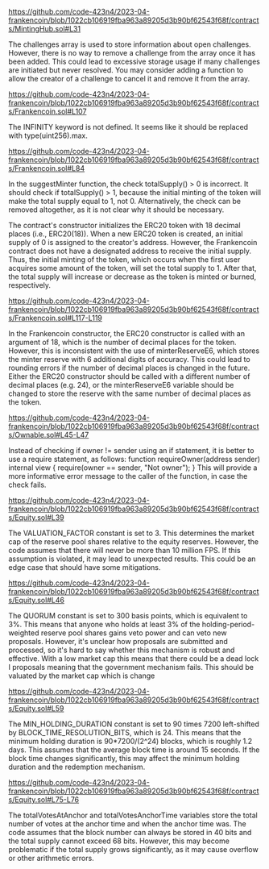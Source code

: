 https://github.com/code-423n4/2023-04-frankencoin/blob/1022cb106919fba963a89205d3b90bf62543f68f/contracts/MintingHub.sol#L31

The challenges array is used to store information about open challenges. However, there is no way to remove a challenge from the array once it has been added. This could lead to excessive storage usage if many challenges are initiated but never resolved. You may consider adding a function to allow the creator of a challenge to cancel it and remove it from the array.

https://github.com/code-423n4/2023-04-frankencoin/blob/1022cb106919fba963a89205d3b90bf62543f68f/contracts/Frankencoin.sol#L107

The INFINITY keyword is not defined. It seems like it should be replaced with type(uint256).max.

https://github.com/code-423n4/2023-04-frankencoin/blob/1022cb106919fba963a89205d3b90bf62543f68f/contracts/Frankencoin.sol#L84

In the suggestMinter function, the check totalSupply() > 0 is incorrect. It should check if totalSupply() > 1, because the initial minting of the token will make the total supply equal to 1, not 0. Alternatively, the check can be removed altogether, as it is not clear why it should be necessary.

The contract's constructor initializes the ERC20 token with 18 decimal places (i.e., ERC20(18)). When a new ERC20 token is created, an initial supply of 0 is assigned to the creator's address.
However, the Frankencoin contract does not have a designated address to receive the initial supply. Thus, the initial minting of the token, which occurs when the first user acquires some amount of the token, will set the total supply to 1.
After that, the total supply will increase or decrease as the token is minted or burned, respectively.


https://github.com/code-423n4/2023-04-frankencoin/blob/1022cb106919fba963a89205d3b90bf62543f68f/contracts/Frankencoin.sol#L117-L119

In the Frankencoin constructor, the ERC20 constructor is called with an argument of 18, which is the number of decimal places for the token. However, this is inconsistent with the use of minterReserveE6, which stores the minter reserve with 6 additional digits of accuracy. This could lead to rounding errors if the number of decimal places is changed in the future. Either the ERC20 constructor should be called with a different number of decimal places (e.g. 24), or the minterReserveE6 variable should be changed to store the reserve with the same number of decimal places as the token.

https://github.com/code-423n4/2023-04-frankencoin/blob/1022cb106919fba963a89205d3b90bf62543f68f/contracts/Ownable.sol#L45-L47

Instead of checking if owner != sender using an if statement, it is better to use a require statement, as follows:
function requireOwner(address sender) internal view {
    require(owner == sender, "Not owner");
}
This will provide a more informative error message to the caller of the function, in case the check fails.

https://github.com/code-423n4/2023-04-frankencoin/blob/1022cb106919fba963a89205d3b90bf62543f68f/contracts/Equity.sol#L39

The VALUATION_FACTOR constant is set to 3. This determines the market cap of the reserve pool shares relative to the equity reserves. However, the code assumes that there will never be more than 10 million FPS. If this assumption is violated, it may lead to unexpected results. This could be an edge case that should have some mitigations.

https://github.com/code-423n4/2023-04-frankencoin/blob/1022cb106919fba963a89205d3b90bf62543f68f/contracts/Equity.sol#L46

The QUORUM constant is set to 300 basis points, which is equivalent to 3%. This means that anyone who holds at least 3% of the holding-period-weighted reserve pool shares gains veto power and can veto new proposals. However, it's unclear how proposals are submitted and processed, so it's hard to say whether this mechanism is robust and effective. With a low market cap this means that there could be a dead lock I proposals meaning that the government mechanism fails. This should be valuated by the market cap which is change

https://github.com/code-423n4/2023-04-frankencoin/blob/1022cb106919fba963a89205d3b90bf62543f68f/contracts/Equity.sol#L59

The MIN_HOLDING_DURATION constant is set to 90 times 7200 left-shifted by BLOCK_TIME_RESOLUTION_BITS, which is 24. This means that the minimum holding duration is 90*7200/(2^24) blocks, which is roughly 1.2 days. This assumes that the average block time is around 15 seconds. If the block time changes significantly, this may affect the minimum holding duration and the redemption mechanism.

https://github.com/code-423n4/2023-04-frankencoin/blob/1022cb106919fba963a89205d3b90bf62543f68f/contracts/Equity.sol#L75-L76

The totalVotesAtAnchor and totalVotesAnchorTime variables store the total number of votes at the anchor time and when the anchor time was. The code assumes that the block number can always be stored in 40 bits and the total supply cannot exceed 68 bits. However, this may become problematic if the total supply grows significantly, as it may cause overflow or other arithmetic errors.